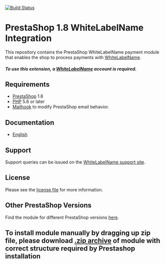 [![Build Status](https://travis-ci.org/WhiteLabelGithubOwnerName/prestashop-8.svg?branch=master)](https://travis-ci.org/WhiteLabelGithubOwnerName/prestashop-8)



# PrestaShop 1.8 WhiteLabelName Integration
This repository contains the PrestaShop WhiteLabelName payment module that enables the shop to process payments with [WhiteLabelName](https://whitelabel-website.com).

##### To use this extension, a [WhiteLabelName](https://whitelabel-signup.com) account is required.

## Requirements

* [PrestaShop](https://www.prestashop.com/) 1.8
* [PHP](http://php.net/) 5.6 or later
* [Mailhook](https://github.com/wallee-payment/prestashop-mailhook/releases) to modify PrestaShop email behavior.

## Documentation

* [English](https://whitelabel-docs.com/prestashop-8/1.0.0/docs/en/documentation.html)

## Support

Support queries can be issued on the [WhiteLabelName support site](https://whitelabel-support.com).

## License

Please see the [license file](https://github.com/WhiteLabelGithubOwnerName/prestashop-8/blob/1.0.0/LICENSE) for more information.

## Other PrestaShop Versions

Find the module for different PrestaShop versions [here](../../../prestashop).

## To install module manually by dragging up zip file, please download [.zip archive](../../releases/latest/download/whitelabelmachinename.zip) of module with correct structure required by Prestashop installation
